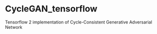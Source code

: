 # CycleGAN_tensorflow
Tensorflow 2 implementation of Cycle-Consistent Generative Adversarial Network
